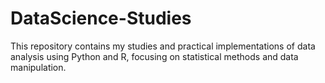 # DataScience-Studies
This repository contains my studies and practical implementations of data analysis using Python and R, focusing on statistical methods and data manipulation.
